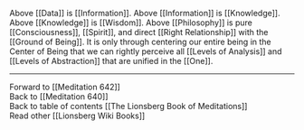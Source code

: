 Above [[Data]] is [[Information]]. Above [[Information]] is [[Knowledge]]. Above [[Knowledge]] is [[Wisdom]]. Above [[Philosophy]] is pure [[Consciousness]], [[Spirit]], and direct [[Right Relationship]] with the [[Ground of Being]]. It is only through centering our entire being in the Center of Being that we can rightly perceive all [[Levels of Analysis]] and [[Levels of Abstraction]] that are unified in the [[One]]. 

___

Forward to [[Meditation 642]]  
Back to [[Meditation 640]]  
Back to table of contents [[The Lionsberg Book of Meditations]]  
Read other [[Lionsberg Wiki Books]] 